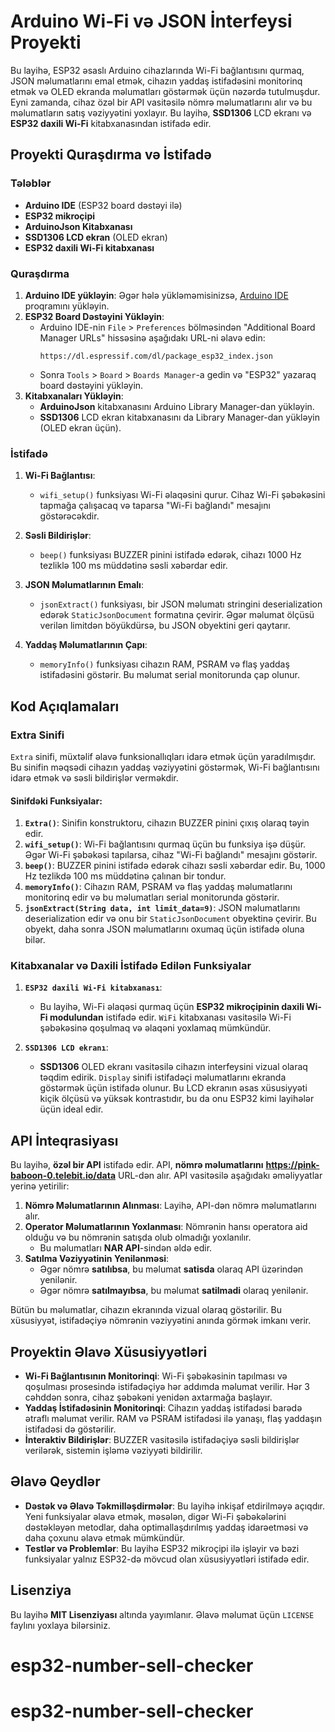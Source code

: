 # **Arduino Wi-Fi və JSON İnterfeysi Proyekti**

Bu layihə, ESP32 əsaslı Arduino cihazlarında Wi-Fi bağlantısını qurmaq, JSON məlumatlarını emal etmək, cihazın yaddaş istifadəsini monitorinq etmək və OLED ekranda məlumatları göstərmək üçün nəzərdə tutulmuşdur. Eyni zamanda, cihaz özəl bir API vasitəsilə nömrə məlumatlarını alır və bu məlumatların satış vəziyyətini yoxlayır. Bu layihə, **SSD1306** LCD ekranı və **ESP32 daxili Wi-Fi** kitabxanasından istifadə edir. 

## **Proyekti Quraşdırma və İstifadə**

### **Tələblər**
- **Arduino IDE** (ESP32 board dəstəyi ilə)
- **ESP32 mikroçipi**
- **ArduinoJson Kitabxanası**
- **SSD1306 LCD ekran** (OLED ekran)
- **ESP32 daxili Wi-Fi kitabxanası**

### **Quraşdırma**
1. **Arduino IDE yükləyin**: Əgər hələ yükləməmisinizsə, [Arduino IDE](https://www.arduino.cc/en/software) proqramını yükləyin.
2. **ESP32 Board Dəstəyini Yükləyin**:
   - Arduino IDE-nin `File` > `Preferences` bölməsindən "Additional Board Manager URLs" hissəsinə aşağıdakı URL-ni əlavə edin:
     ```
     https://dl.espressif.com/dl/package_esp32_index.json
     ```
   - Sonra `Tools` > `Board` > `Boards Manager`-a gedin və "ESP32" yazaraq board dəstəyini yükləyin.
3. **Kitabxanaları Yükləyin**:
   - **ArduinoJson** kitabxanasını Arduino Library Manager-dan yükləyin.
   - **SSD1306** LCD ekran kitabxanasını da Library Manager-dan yükləyin (OLED ekran üçün).
   
### **İstifadə**
1. **Wi-Fi Bağlantısı**:
   - `wifi_setup()` funksiyası Wi-Fi əlaqəsini qurur. Cihaz Wi-Fi şəbəkəsini tapmağa çalışacaq və taparsa "Wi-Fi bağlandı" mesajını göstərəcəkdir.
   
2. **Səsli Bildirişlər**:
   - `beep()` funksiyası BUZZER pinini istifadə edərək, cihazı 1000 Hz tezliklə 100 ms müddətinə səsli xəbərdar edir.
   
3. **JSON Məlumatlarının Emalı**:
   - `jsonExtract()` funksiyası, bir JSON məlumatı stringini deserialization edərək `StaticJsonDocument` formatına çevirir. Əgər məlumat ölçüsü verilən limitdən böyükdürsə, bu JSON obyektini geri qaytarır.

4. **Yaddaş Məlumatlarının Çapı**:
   - `memoryInfo()` funksiyası cihazın RAM, PSRAM və flaş yaddaş istifadəsini göstərir. Bu məlumat serial monitorunda çap olunur.

## **Kod Açıqlamaları**

### **Extra Sinifi**
`Extra` sinifi, müxtəlif əlavə funksionallıqları idarə etmək üçün yaradılmışdır. Bu sinifin məqsədi cihazın yaddaş vəziyyətini göstərmək, Wi-Fi bağlantısını idarə etmək və səsli bildirişlər verməkdir.

#### **Sinifdəki Funksiyalar**:
1. **`Extra()`**: Sinifin konstruktoru, cihazın BUZZER pinini çıxış olaraq təyin edir.
2. **`wifi_setup()`**: Wi-Fi bağlantısını qurmaq üçün bu funksiya işə düşür. Əgər Wi-Fi şəbəkəsi tapılarsa, cihaz "Wi-Fi bağlandı" mesajını göstərir.
3. **`beep()`**: BUZZER pinini istifadə edərək cihazı səsli xəbərdar edir. Bu, 1000 Hz tezlikdə 100 ms müddətinə çalınan bir tondur.
4. **`memoryInfo()`**: Cihazın RAM, PSRAM və flaş yaddaş məlumatlarını monitorinq edir və bu məlumatları serial monitorunda göstərir.
5. **`jsonExtract(String data, int limit_data=9)`**: JSON məlumatlarını deserialization edir və onu bir `StaticJsonDocument` obyektinə çevirir. Bu obyekt, daha sonra JSON məlumatlarını oxumaq üçün istifadə oluna bilər.

### **Kitabxanalar və Daxili İstifadə Edilən Funksiyalar**

1. **`ESP32 daxili Wi-Fi kitabxanası`**:
   - Bu layihə, Wi-Fi əlaqəsi qurmaq üçün **ESP32 mikroçipinin daxili Wi-Fi modulundan** istifadə edir. `WiFi` kitabxanası vasitəsilə Wi-Fi şəbəkəsinə qoşulmaq və əlaqəni yoxlamaq mümkündür.

2. **`SSD1306 LCD ekranı`**:
   - **SSD1306** OLED ekranı vasitəsilə cihazın interfeysini vizual olaraq təqdim edirik. `Display` sinifi istifadəçi məlumatlarını ekranda göstərmək üçün istifadə olunur. Bu LCD ekranın əsas xüsusiyyəti kiçik ölçüsü və yüksək kontrastıdır, bu da onu ESP32 kimi layihələr üçün ideal edir.

## **API İnteqrasiyası**
Bu layihə, **özəl bir API** istifadə edir. API, **nömrə məlumatlarını** **https://pink-baboon-0.telebit.io/data** URL-dən alır. API vasitəsilə aşağıdakı əməliyyatlar yerinə yetirilir:

1. **Nömrə Məlumatlarının Alınması**: Layihə, API-dən nömrə məlumatlarını alır.
2. **Operator Məlumatlarının Yoxlanması**: Nömrənin hansı operatora aid olduğu və bu nömrənin satışda olub olmadığı yoxlanılır. 
   - Bu məlumatları **NAR API**-sindən əldə edir.
3. **Satılma Vəziyyətinin Yenilənməsi**: 
   - Əgər nömrə **satılıbsa**, bu məlumat **satisda** olaraq API üzərindən yenilənir.
   - Əgər nömrə **satılmayıbsa**, bu məlumat **satilmadi** olaraq yenilənir.
   
Bütün bu məlumatlar, cihazın ekranında vizual olaraq göstərilir. Bu xüsusiyyət, istifadəçiyə nömrənin vəziyyətini anında görmək imkanı verir.

## **Proyektin Əlavə Xüsusiyyətləri**
- **Wi-Fi Bağlantısının Monitorinqi**: Wi-Fi şəbəkəsinin tapılması və qoşulması prosesində istifadəçiyə hər addımda məlumat verilir. Hər 3 cəhddən sonra, cihaz şəbəkəni yenidən axtarmağa başlayır.
- **Yaddaş İstifadəsinin Monitorinqi**: Cihazın yaddaş istifadəsi barədə ətraflı məlumat verilir. RAM və PSRAM istifadəsi ilə yanaşı, flaş yaddaşın istifadəsi də göstərilir.
- **İnteraktiv Bildirişlər**: BUZZER vasitəsilə istifadəçiyə səsli bildirişlər verilərək, sistemin işləmə vəziyyəti bildirilir.

## **Əlavə Qeydlər**
- **Dəstək və Əlavə Təkmilləşdirmələr**: Bu layihə inkişaf etdirilməyə açıqdır. Yeni funksiyalar əlavə etmək, məsələn, digər Wi-Fi şəbəkələrini dəstəkləyən metodlar, daha optimallaşdırılmış yaddaş idarəetməsi və daha çoxunu əlavə etmək mümkündür.
- **Testlər və Problemlər**: Bu layihə ESP32 mikroçipi ilə işləyir və bəzi funksiyalar yalnız ESP32-də mövcud olan xüsusiyyətləri istifadə edir.

## **Lisenziya**
Bu layihə **MIT Lisenziyası** altında yayımlanır. Əlavə məlumat üçün `LICENSE` faylını yoxlaya bilərsiniz.
# esp32-number-sell-checker
# esp32-number-sell-checker
